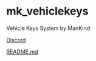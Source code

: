 # mk_vehiclekeys
Vehicle Keys System by ManKind

[Discord](https://discord.gg/39fNFepADG)

[README.md](https://github.com/xManKindx/mk_vehiclekeys/files/10504737/README.md)
